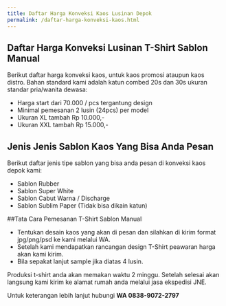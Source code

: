 ```yaml
---
title: Daftar Harga Konveksi Kaos Lusinan Depok
permalink: /daftar-harga-konveksi-kaos.html
---
```

## Daftar Harga Konveksi Lusinan T-Shirt Sablon Manual
Berikut daftar harga konveksi kaos, untuk kaos promosi ataupun kaos distro. Bahan standard kami adalah katun combed 20s dan 30s ukuran standar pria/wanita dewasa:
- Harga start dari 70.000 / pcs tergantung design
- Minimal pemesanan 2 lusin (24pcs) per model
- Ukuran XL tambah Rp 10.000,-
- Ukuran XXL tambah Rp 15.000,-

## Jenis Jenis Sablon Kaos Yang Bisa Anda Pesan
Berikut daftar jenis tipe sablon yang bisa anda pesan di konveksi kaos depok kami:
- Sablon Rubber
- Sablon Super White
- Sablon Cabut Warna / Discharge
- Sablon Sublim Paper (Tidak bisa dikain katun)

##Tata Cara Pemesanan T-Shirt Sablon Manual
- Tentukan desain kaos yang akan di pesan dan silahkan di kirim format jpg/png/psd ke kami melalui WA.
- Setelah kami mendapatkan rancangan design T-Shirt peawaran harga akan kami kirim.
- Bila sepakat lanjut sample jika diatas 4 lusin.

Produksi t-shirt anda akan memakan waktu 2 minggu. Setelah selesai akan langsung kami kirim ke alamat rumah anda melalui jasa ekspedisi JNE.

Untuk keterangan lebih lanjut hubungi **WA 0838-9072-2797**
